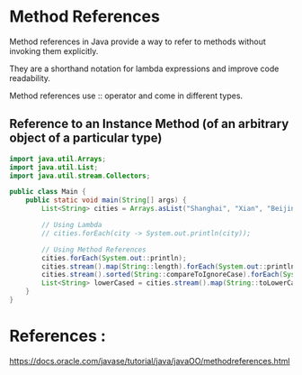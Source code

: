 # Method References

Method references in Java provide a way to refer to methods without invoking them explicitly. 

They are a shorthand notation for lambda expressions and improve code readability. 

Method references use :: operator and come in different types.



## Reference to an Instance Method (of an arbitrary object of a particular type)

```java
import java.util.Arrays;
import java.util.List;
import java.util.stream.Collectors;

public class Main {
    public static void main(String[] args) {
        List<String> cities = Arrays.asList("Shanghai", "Xian", "Beijing", "Shenzhen");

        // Using Lambda
        // cities.forEach(city -> System.out.println(city));

        // Using Method References
        cities.forEach(System.out::println);
        cities.stream().map(String::length).forEach(System.out::println);
        cities.stream().sorted(String::compareToIgnoreCase).forEach(System.out::println);
        List<String> lowerCased = cities.stream().map(String::toLowerCase).collect(Collectors.toList());
    }
}
```







# References :

https://docs.oracle.com/javase/tutorial/java/javaOO/methodreferences.html
